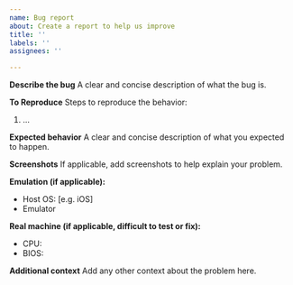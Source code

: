```yaml
---
name: Bug report
about: Create a report to help us improve
title: ''
labels: ''
assignees: ''

---
```


**Describe the bug**
A clear and concise description of what the bug is.

**To Reproduce**
Steps to reproduce the behavior:
1. ...

**Expected behavior**
A clear and concise description of what you expected to happen.

**Screenshots**
If applicable, add screenshots to help explain your problem.

**Emulation (if applicable):**
 - Host OS: [e.g. iOS]
 - Emulator

**Real machine (if applicable, difficult to test or fix):**
 - CPU: 
 - BIOS: 

**Additional context**
Add any other context about the problem here.
